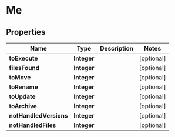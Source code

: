 

# Me


## Properties

| Name | Type | Description | Notes |
|------------ | ------------- | ------------- | -------------|
|**toExecute** | **Integer** |  |  [optional] |
|**filesFound** | **Integer** |  |  [optional] |
|**toMove** | **Integer** |  |  [optional] |
|**toRename** | **Integer** |  |  [optional] |
|**toUpdate** | **Integer** |  |  [optional] |
|**toArchive** | **Integer** |  |  [optional] |
|**notHandledVersions** | **Integer** |  |  [optional] |
|**notHandledFiles** | **Integer** |  |  [optional] |



